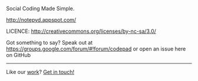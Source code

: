 Social Coding Made Simple.

http://notepyd.appspot.com/

LICENCE: http://creativecommons.org/licenses/by-nc-sa/3.0/

Got something to say? Speak out at https://groups.google.com/forum/#!forum/codepad or open an issue here on GitHub



---------------------------------------
Like our [work](http://thestartupengine.net)? [Get in touch!](mailto:mail@thestartupengine.net)
